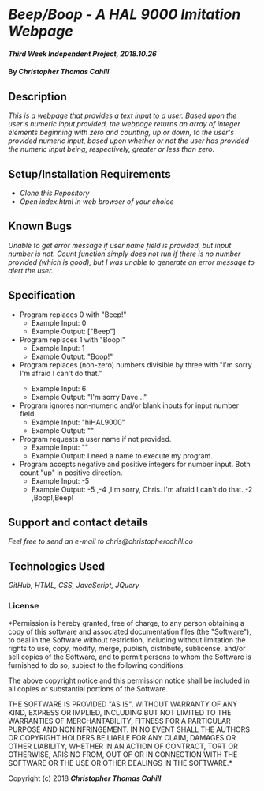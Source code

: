 # _Beep/Boop - A HAL 9000 Imitation Webpage_

#### _Third Week Independent Project, 2018.10.26_

#### By _**Christopher Thomas Cahill**_

## Description

_This is a webpage that provides a text input to a user. Based upon the user's numeric input provided, the webpage returns an array of integer elements beginning with zero and counting, up or down, to the user's provided numeric input, based upon whether or not the user has provided the numeric input being, respectively, greater or less than zero._

## Setup/Installation Requirements

* _Clone this Repository_
* _Open index.html in web browser of your choice_

## Known Bugs

_Unable to get error message if user name field is provided, but input number is not. Count function simply does not run if there is no number provided (which is good), but I was unable to generate an error message to alert the user._

## Specification

* Program replaces 0 with "Beep!"
  * Example Input: 0
  * Example Output: ["Beep"]
* Program replaces 1 with "Boop!"
  * Example Input: 1
  * Example Output: "Boop!"
* Program replaces (non-zero) numbers divisible by three with "I'm sorry <userName>. I'm afraid I can't do that."
  * Example Input: 6
  * Example Output: "I'm sorry Dave..."
* Program ignores non-numeric and/or blank inputs for input number field.
  * Example Input: "hiHAL9000"
  * Example Output: ""
* Program requests a user name if not provided.
  * Example Input: ""
  * Example Output: I need a name to execute my program.
* Program accepts negative and positive integers for number input. Both count "up" in positive direction.
  * Example Input: -5
  * Example Output: -5 ,-4 ,I'm sorry, Chris. I'm afraid I can't do that.,-2 ,Boop!,Beep!
  
## Support and contact details

_Feel free to send an e-mail to chris@christophercahill.co_

## Technologies Used

_GitHub, HTML, CSS, JavaScript, JQuery_

### License

*Permission is hereby granted, free of charge, to any person obtaining a copy of this software and associated documentation files (the "Software"), to deal in the Software without restriction, including without limitation the rights to use, copy, modify, merge, publish, distribute, sublicense, and/or sell copies of the Software, and to permit persons to whom the Software is furnished to do so, subject to the following conditions:

The above copyright notice and this permission notice shall be included in all copies or substantial portions of the Software.

THE SOFTWARE IS PROVIDED "AS IS", WITHOUT WARRANTY OF ANY KIND, EXPRESS OR IMPLIED, INCLUDING BUT NOT LIMITED TO THE WARRANTIES OF MERCHANTABILITY, FITNESS FOR A PARTICULAR PURPOSE AND NONINFRINGEMENT. IN NO EVENT SHALL THE AUTHORS OR COPYRIGHT HOLDERS BE LIABLE FOR ANY CLAIM, DAMAGES OR OTHER LIABILITY, WHETHER IN AN ACTION OF CONTRACT, TORT OR OTHERWISE, ARISING FROM, OUT OF OR IN CONNECTION WITH THE SOFTWARE OR THE USE OR OTHER DEALINGS IN THE SOFTWARE.*

Copyright (c) 2018 **_Christopher Thomas Cahill_**
